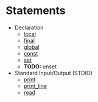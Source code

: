 # Statements

- Declaration
    - [local](local)
    - [final](final)
    - [global](global)
    - [const](const)
    - [set](set)
    - **TODO:** unset
- Standard Input/Output (STDIO)
    - [print](print)
    - [print_line](print_line)
    - [read](read)
